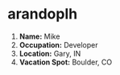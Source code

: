 # arandoplh
1. **Name:** Mike
2. **Occupation:** Developer
3. **Location:** Gary, IN
4. **Vacation Spot:** Boulder, CO